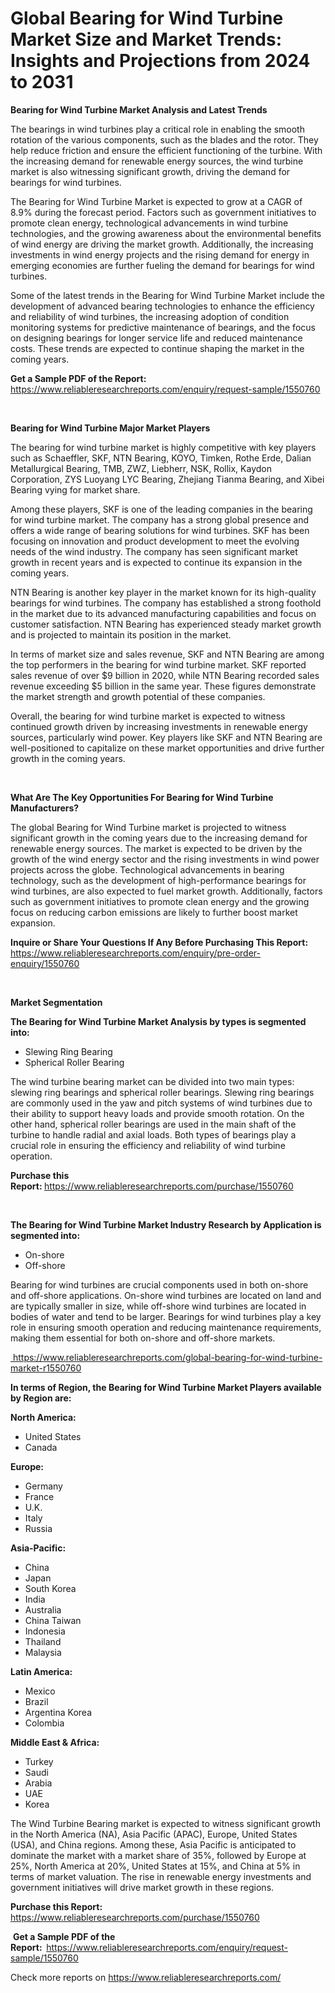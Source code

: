 <p><h1>Global Bearing for Wind Turbine Market Size and Market Trends: Insights and Projections from 2024 to 2031</h1></p><p><strong>Bearing for Wind Turbine Market Analysis and Latest Trends</strong></p>
<p><p>The bearings in wind turbines play a critical role in enabling the smooth rotation of the various components, such as the blades and the rotor. They help reduce friction and ensure the efficient functioning of the turbine. With the increasing demand for renewable energy sources, the wind turbine market is also witnessing significant growth, driving the demand for bearings for wind turbines.</p><p>The Bearing for Wind Turbine Market is expected to grow at a CAGR of 8.9% during the forecast period. Factors such as government initiatives to promote clean energy, technological advancements in wind turbine technologies, and the growing awareness about the environmental benefits of wind energy are driving the market growth. Additionally, the increasing investments in wind energy projects and the rising demand for energy in emerging economies are further fueling the demand for bearings for wind turbines.</p><p>Some of the latest trends in the Bearing for Wind Turbine Market include the development of advanced bearing technologies to enhance the efficiency and reliability of wind turbines, the increasing adoption of condition monitoring systems for predictive maintenance of bearings, and the focus on designing bearings for longer service life and reduced maintenance costs. These trends are expected to continue shaping the market in the coming years.</p></p>
<p><strong>Get a Sample PDF of the Report:&nbsp;</strong> <a href="https://www.reliableresearchreports.com/enquiry/request-sample/1550760">https://www.reliableresearchreports.com/enquiry/request-sample/1550760</a></p>
<p>&nbsp;</p>
<p><strong>Bearing for Wind Turbine Major Market Players</strong></p>
<p><p>The bearing for wind turbine market is highly competitive with key players such as Schaeffler, SKF, NTN Bearing, KOYO, Timken, Rothe Erde, Dalian Metallurgical Bearing, TMB, ZWZ, Liebherr, NSK, Rollix, Kaydon Corporation, ZYS Luoyang LYC Bearing, Zhejiang Tianma Bearing, and Xibei Bearing vying for market share.</p><p>Among these players, SKF is one of the leading companies in the bearing for wind turbine market. The company has a strong global presence and offers a wide range of bearing solutions for wind turbines. SKF has been focusing on innovation and product development to meet the evolving needs of the wind industry. The company has seen significant market growth in recent years and is expected to continue its expansion in the coming years.</p><p>NTN Bearing is another key player in the market known for its high-quality bearings for wind turbines. The company has established a strong foothold in the market due to its advanced manufacturing capabilities and focus on customer satisfaction. NTN Bearing has experienced steady market growth and is projected to maintain its position in the market.</p><p>In terms of market size and sales revenue, SKF and NTN Bearing are among the top performers in the bearing for wind turbine market. SKF reported sales revenue of over $9 billion in 2020, while NTN Bearing recorded sales revenue exceeding $5 billion in the same year. These figures demonstrate the market strength and growth potential of these companies.</p><p>Overall, the bearing for wind turbine market is expected to witness continued growth driven by increasing investments in renewable energy sources, particularly wind power. Key players like SKF and NTN Bearing are well-positioned to capitalize on these market opportunities and drive further growth in the coming years.</p></p>
<p>&nbsp;</p>
<p><strong>What Are The Key Opportunities For Bearing for Wind Turbine Manufacturers?</strong></p>
<p><p>The global Bearing for Wind Turbine market is projected to witness significant growth in the coming years due to the increasing demand for renewable energy sources. The market is expected to be driven by the growth of the wind energy sector and the rising investments in wind power projects across the globe. Technological advancements in bearing technology, such as the development of high-performance bearings for wind turbines, are also expected to fuel market growth. Additionally, factors such as government initiatives to promote clean energy and the growing focus on reducing carbon emissions are likely to further boost market expansion.</p></p>
<p><strong>Inquire or Share Your Questions If Any Before Purchasing This Report:</strong> <a href="https://www.reliableresearchreports.com/enquiry/pre-order-enquiry/1550760">https://www.reliableresearchreports.com/enquiry/pre-order-enquiry/1550760</a></p>
<p>&nbsp;</p>
<p><strong>Market Segmentation</strong></p>
<p><strong>The Bearing for Wind Turbine Market Analysis by types is segmented into:</strong></p>
<p><ul><li>Slewing Ring Bearing</li><li>Spherical Roller Bearing</li></ul></p>
<p><p>The wind turbine bearing market can be divided into two main types: slewing ring bearings and spherical roller bearings. Slewing ring bearings are commonly used in the yaw and pitch systems of wind turbines due to their ability to support heavy loads and provide smooth rotation. On the other hand, spherical roller bearings are used in the main shaft of the turbine to handle radial and axial loads. Both types of bearings play a crucial role in ensuring the efficiency and reliability of wind turbine operation.</p></p>
<p><strong>Purchase this Report:&nbsp;</strong><a href="https://www.reliableresearchreports.com/purchase/1550760">https://www.reliableresearchreports.com/purchase/1550760</a></p>
<p>&nbsp;</p>
<p><strong>The Bearing for Wind Turbine Market Industry Research by Application is segmented into:</strong></p>
<p><ul><li>On-shore</li><li>Off-shore</li></ul></p>
<p><p>Bearing for wind turbines are crucial components used in both on-shore and off-shore applications. On-shore wind turbines are located on land and are typically smaller in size, while off-shore wind turbines are located in bodies of water and tend to be larger. Bearings for wind turbines play a key role in ensuring smooth operation and reducing maintenance requirements, making them essential for both on-shore and off-shore markets.</p></p>
<p><a href="https://www.reliableresearchreports.com/global-bearing-for-wind-turbine-market-r1550760">&nbsp;https://www.reliableresearchreports.com/global-bearing-for-wind-turbine-market-r1550760</a></p>
<p><strong>In terms of Region, the Bearing for Wind Turbine Market Players available by Region are:</strong></p>
<p>
    <p> <strong> North America: </strong>
        <ul>
            <li>United States</li>
            <li>Canada</li>
        </ul>
        </p> 
    <p> <strong> Europe: </strong>
        <ul>
            <li>Germany</li>
            <li>France</li>
            <li>U.K.</li>
            <li>Italy</li>
            <li>Russia</li>
        </ul>
        </p> 
    <p> <strong> Asia-Pacific: </strong>
        <ul>
            <li>China</li>
            <li>Japan</li>
            <li>South Korea</li>
            <li>India</li>
            <li>Australia</li>
            <li>China Taiwan</li>
            <li>Indonesia</li>
            <li>Thailand</li>
            <li>Malaysia</li>
        </ul>
        </p> 
    <p> <strong> Latin America: </strong>
        <ul>
            <li>Mexico</li>
            <li>Brazil</li>
            <li>Argentina Korea</li>
            <li>Colombia</li>
        </ul>
        </p> 
    <p> <strong> Middle East & Africa: </strong>
        <ul>
            <li>Turkey</li>
            <li>Saudi</li>
            <li>Arabia</li>
            <li>UAE</li>
            <li>Korea</li>
        </ul>
    </p>
    </p>
<p><p>The Wind Turbine Bearing market is expected to witness significant growth in the North America (NA), Asia Pacific (APAC), Europe, United States (USA), and China regions. Among these, Asia Pacific is anticipated to dominate the market with a market share of 35%, followed by Europe at 25%, North America at 20%, United States at 15%, and China at 5% in terms of market valuation. The rise in renewable energy investments and government initiatives will drive market growth in these regions.</p></p>
<p><strong>Purchase this Report: </strong><a href="https://www.reliableresearchreports.com/purchase/1550760">https://www.reliableresearchreports.com/purchase/1550760</a></p>
<p>&nbsp;<strong>Get a Sample PDF of the Report:&nbsp;&nbsp;</strong><a href="https://www.reliableresearchreports.com/enquiry/request-sample/1550760">https://www.reliableresearchreports.com/enquiry/request-sample/1550760</a></p>
<p><strong></strong></p>
<p>Check more reports on <a href="https://www.reliableresearchreports.com/">https://www.reliableresearchreports.com/</a></p>